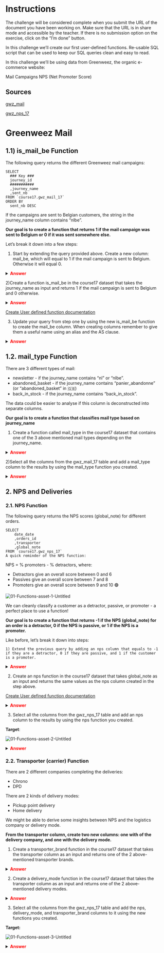 # Instructions

The challenge will be considered complete when you submit the URL of the document you have been working on. Make sure that the URL is in share mode and accessible by the teacher.
If there is no submission option on the exercise, click on the “I’m done” button.

In this challenge we’ll create our first user-defined functions. Re-usable SQL script that can be used to keep our SQL queries clean and easy to read.

In this challenge we’ll be using data from Greenweez, the organic e-commerce website:

Mail Campaigns
NPS (Net Promoter Score)

## Sources

[gwz_mail](https://console.cloud.google.com/bigquery?project=data-analytics-bootcamp-363212&ws=!1m5!1m4!4m3!1sdata-analytics-bootcamp-363212!2scourse17!3sgwz_mail_17)


[gwz_nps_17](https://console.cloud.google.com/bigquery?project=data-analytics-bootcamp-363212&ws=!1m5!1m4!4m3!1sdata-analytics-bootcamp-363212!2scourse17!3sgwz_nps_17)


# Greenweez Mail

## 1.1) is_mail_be Function
The following query returns the different Greenweez mail campaigns:

```
SELECT
  ### Key ###
  journey_id
  ###########
  ,journey_name
  ,sent_nb
FROM `course17.gwz_mail_17`
ORDER BY
  sent_nb DESC
```

If the campaigns are sent to Belgian customers, the string in the journey_name column contains “nlbe”.

**Our goal is to create a function that returns 1 if the mail campaign was sent to Belgium or 0 if it was sent somewhere else.**

Let’s break it down into a few steps:

1) Start by extending the query provided above. Create a new column: mail_be, which will equal to 1 if the mail campaign is sent to Belgium. Otherwise it will equal 0.

<details>
    <summary> <font color="red"><b>Answer</b></font></summary>

```
 SELECT
     ### Key ###
     journey_id
     ###########
     ,journey_name
     ,IF(journey_name LIKE "%_nlbe_%",1,0) AS mail_be
     ,sent_nb
 FROM `course17.gwz_mail_17`
 ORDER BY
     sent_nb DESC
```


</details>
    
2)Create a function is_mail_be in the course17 dataset that takes the journey_name as input and returns 1 if the mail campaign is sent to Belgium and 0 otherwise.

<details>
    <summary> <font color="red"><b>Answer</b></font></summary>

```
 CREATE OR REPLACE FUNCTION course17.is_mail_be(journey_name STRING) AS
     (IF(journey_name LIKE "%nlbe%",1,0))
```


</details>
    

[Create User defined function documentation](https://cloud.google.com/bigquery/docs/reference/standard-sql/user-defined-functions)

3) Update your query from step one by using the new is_mail_be function to create the mail_be column. When creating columns remember to give them a useful name using an alias and the AS clause.

<details>
    <summary> <font color="red"><b>Answer</b></font></summary>

```
 SELECT
     ### Key ###
     journey_id
     ###########
     ,journey_name
     ,course17.is_mail_be(journey_name) AS mail_be
     ,sent_nb
 FROM `course17.gwz_mail_17`
 ORDER BY
     sent_nb DESC
```


</details>



## 1.2. mail_type Function
There are 3 different types of mail:

- newsletter - if the journey_name contains “nl” or “nlbe”.
- abandoned_basket - if the journey_name contains “panier_abandonne” (or “abandoned_basket” in 🇬🇧)
- back_in_stock - if the journey_name contains “back_in_stock”.

The data could be easier to analyse if this column is deconstructed into separate columns.

**Our goal is to create a function that classifies mail type based on journey_name**

1) Create a function called mail_type in the course17 dataset that contains one of the 3 above mentioned mail types depending on the journey_name.

<details>
    <summary> <font color="red"><b>Answer</b></font></summary>

``` 
CREATE OR REPLACE FUNCTION `course17.mail_type`(journey_name STRING) AS (
 CASE
     WHEN journey_name LIKE "%panier_abandonne%" THEN "abandoned_basket"
     WHEN journey_name LIKE "%back_in_stock%" THEN "back_in_stock"
     WHEN journey_name LIKE "%nl%" THEN "newsletter"
     ELSE NULL
     END
 );
```


</details>

2)Select all the columns from the gwz_mail_17 table and add a mail_type column to the results by using the mail_type function you created.

<details>
    <summary> <font color="red"><b>Answer</b></font></summary>

```
SELECT
     ### Key ###
     journey_id
     ###########
     ,journey_name
     ,course17.is_mail_be(journey_name) AS mail_be
     ,course17.mail_type(journey_name) AS mail_type
     ,sent_nb
 FROM `course17.gwz_mail_17`
 ORDER BY
     sent_nb DESC
```

</details>

## 2. NPS and Deliveries


### 2.1. NPS Function

The following query returns the NPS scores (global_note) for different orders.

```
SELECT
    date_date
    ,orders_id
    ,transporter
    ,global_note
FROM `course17.gwz_nps_17`
A quick reminder of the NPS function:
```

NPS = % promoters - % detractors, where:
- Detractors give an overall score between 0 and 6
- Passives give an overall score between 7 and 8
- Promoters give an overall score between 9 and 10 🟢

![01-Functions-asset-1-Untitled](https://github.com/user-attachments/assets/7a44f9bf-52eb-49de-a1f6-3e49c65a57bf)


We can cleanly classify a customer as a detractor, passive, or promoter - a perfect place to use a function!

**Our goal is to create a function that returns -1 if the NPS (global_note) for an order is a detractor, 0 if the NPS is passive, or 1 if the NPS is a promoter.**

Like before, let’s break it down into steps:

    1) Extend the previous query by adding an nps column that equals to -1 if they are a detractor, 0 if they are passive, and 1 if the customer is a promoter.

<details>
    <summary> <font color="red"><b>Answer</b></font></summary>

```
 SELECT
     date_date
     ,orders_id
     ,transporter
     ,global_note
     ,CASE
     WHEN global_note IN (9,10) THEN 1
     WHEN global_note IN (7,8) THEN 0
     WHEN global_note BETWEEN 0 and 6 THEN -1
     ELSE NULL
     END AS nps
 FROM `course17.gwz_nps_17`
```


</details>

2) Create an nps function in the course17 dataset that takes global_note as an input and returns the same values as the nps column created in the step above.

[Create User defined function documentation](https://cloud.google.com/bigquery/docs/reference/standard-sql/user-defined-functions)

<details>
    <summary> <font color="red"><b>Answer</b></font></summary>

```
 CREATE OR REPLACE FUNCTION `course17.nps`(global_note INT64) AS (
 CASE
     WHEN global_note IN (9,10) THEN 1
     WHEN global_note IN (7,8) THEN 0
     WHEN global_note BETWEEN 0 and 6 THEN -1
     ELSE NULL
     END
 );
```


</details>


3) Select all the columns from the gwz_nps_17 table and add an nps column to the results by using the nps function you created.

**Target**:

![01-Functions-asset-2-Untitled](https://github.com/user-attachments/assets/fae65bd1-4f7a-4c3e-b26d-8c452d59f2d7)

<details>
    <summary> <font color="red"><b>Answer</b></font></summary>

```
 SELECT
     date_date
     ,orders_id
     ,transporter
     ,global_note
     ,course17.nps(global_note) AS nps
 FROM `course17.gwz_nps_17`
```


</details>


### 2.2. Transporter (carrier) Function

There are 2 different companies completing the deliveries:

- Chrono
- DPD

There are 2 kinds of delivery modes:

- Pickup point delivery
- Home delivery

We might be able to derive some insights between NPS and the logistics company or delivery mode.

**From the transporter column, create two new columns: one with of the delivery company, and one with the delivery mode.**

1) Create a transporter_brand function in the course17 dataset that takes the transporter column as an input and returns one of the 2 above-mentioned transporter brands.

<details>
    <summary> <font color="red"><b>Answer</b></font></summary>

```
 CREATE OR REPLACE FUNCTION `course17.transporter_brand`(transporter STRING) AS (
 CASE
     WHEN transporter LIKE "%Chrono%" THEN "Chrono"
     WHEN transporter LIKE "%DPD%" THEN "Dpd"
     ELSE NULL
     END
 );
```


</details>

2) Create a delivery_mode function in the course17 dataset that takes the transporter column as an input and returns one of the 2 above-mentioned delivery modes.

<details>
    <summary> <font color="red"><b>Answer</b></font></summary>

```
 CREATE OR REPLACE FUNCTION `course17.delivery_mode`(transporter STRING) AS (
 CASE
     WHEN transporter LIKE "%Pickup%" THEN "Pickup"
     WHEN transporter LIKE "%Home%" THEN "Home"
     ELSE NULL
     END
 );
```


</details>

3) Select all the columns from the gwz_nps_17 table and add the nps, delivery_mode, and transporter_brand columns to it using the new functions you created.


**Target:**

![01-Functions-asset-3-Untitled](https://github.com/user-attachments/assets/8ba18797-6b29-452a-8ab8-804b77d98fe6)

<details>
    <summary> <font color="red"><b>Answer</b></font></summary>

```
 SELECT
     date_date
     ,orders_id
     ,course17.delivery_mode(transporter) AS delivery_mode
     ,course17.transporter_brand(transporter) AS transporter_brand
     ,transporter
     ,global_note
     ,course17.nps(global_note) AS nps
 FROM `course17.gwz_nps_17`
```


</details>
